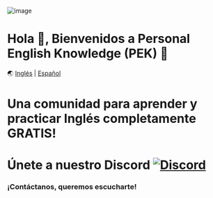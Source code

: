 ![image](https://user-images.githubusercontent.com/23409026/194673159-e5928051-34a0-4c3c-9739-ac7e9f073bb1.png)

# Hola 👋, Bienvenidos a Personal English Knowledge (PEK) 🚀

🌏 [Inglés](./README.en.md) | [Español](./README.es.md)

# Una comunidad para aprender y practicar Inglés completamente GRATIS!

# Únete a nuestro Discord <a href="https://discord.gg/VuTfdxka">![Discord](https://img.shields.io/badge/Discord-7289DA?style=flat-square&logo=discord&logoColor=white)</a>

### ¡Contáctanos, queremos escucharte!
